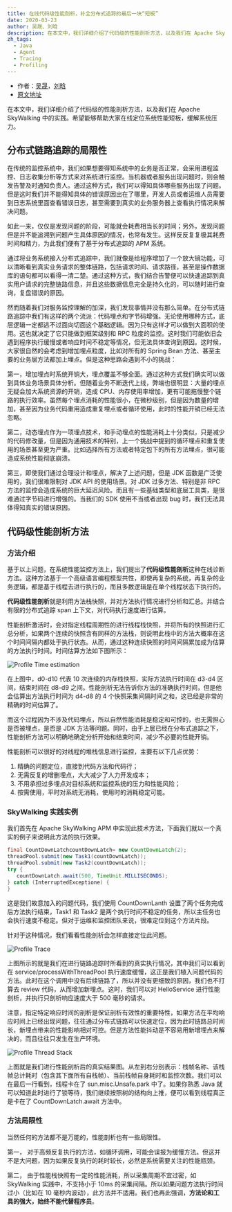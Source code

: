 ```yaml
---
title: 在线代码级性能剖析，补全分布式追踪的最后一块“短板”
date: 2020-03-23
author: 吴晟、刘晗
description: 在本文中，我们详细介绍了代码级的性能剖析方法，以及我们在 Apache SkyWalking 中的实践。希望能够帮助大家在线定位系统性能短板，缓解系统压力。
zh_tags:
  - Java
  - Agent
  - Tracing
  - Profiling
---
```


- 作者：[吴晟](https://github.com/wu-sheng)，[刘晗](https://github.com/mrproliu)
- [原文地址](https://www.infoq.cn/article/CWUOl1JA0EyXw0CxQ4Zm)

在本文中，我们详细介绍了代码级的性能剖析方法，以及我们在 Apache SkyWalking 中的实践。希望能够帮助大家在线定位系统性能短板，缓解系统压力。

## 分布式链路追踪的局限性

在传统的监控系统中，我们如果想要得知系统中的业务是否正常，会采用进程监控、日志收集分析等方式来对系统进行监控。当机器或者服务出现问题时，则会触发告警及时通知负责人。通过这种方式，我们可以得知具体哪些服务出现了问题。但是这时我们并不能得知具体的错误原因出在了哪里，开发人员或者运维人员需要到日志系统里面查看错误日志，甚至需要到真实的业务服务器上查看执行情况来解决问题。

如此一来，仅仅是发现问题的阶段，可能就会耗费相当长的时间；另外，发现问题但是并不能追溯到问题产生具体原因的情况，也常有发生。这样反反复复极其耗费时间和精力，为此我们便有了基于分布式追踪的 APM 系统。

通过将业务系统接入分布式追踪中，我们就像是给程序增加了一个放大镜功能，可以清晰看到真实业务请求的整体链路，包括请求时间、请求路径，甚至是操作数据库的语句都可以看得一清二楚。通过这种方式，我们结合告警便可以快速追踪到真实用户请求的完整链路信息，并且这些数据信息完全是持久化的，可以随时进行查询，复盘错误的原因。

然而随着我们对服务监控理解的加深，我们发现事情并没有那么简单。在分布式链路追踪中我们有这样的两个流派：代码埋点和字节码增强。无论使用哪种方式，底层逻辑一定都逃不过面向切面这个基础逻辑。因为只有这样才可以做到大面积的使用。这也就决定了它只能做到框架级别和 RPC 粒度的监控。这时我们可能依旧会遇到程序执行缓慢或者响应时间不稳定等情况，但无法具体查询到原因。这时候，大家很自然的会考虑到增加埋点粒度，比如对所有的 Spring Bean 方法、甚至主要的业务层方法都加上埋点。但是这种思路会遇到不小的挑战：

第一，增加埋点时系统开销大，埋点覆盖不够全面。通过这种方式我们确实可以做到具体业务场景具体分析。但随着业务不断迭代上线，弊端也很明显：大量的埋点无疑会加大系统资源的开销，造成 CPU、内存使用率增加，更有可能拖慢整个链路的执行效率。虽然每个埋点消耗的性能很小，在微秒级别，但是因为数量的增加，甚至因为业务代码重用造成重复埋点或者循环使用，此时的性能开销已经无法忽略。

第二，动态埋点作为一项埋点技术，和手动埋点的性能消耗上十分类似，只是减少的代码修改量，但是因为通用技术的特别，上一个挑战中提到的循环埋点和重复使用的场景甚至更为严重。比如选择所有方法或者特定包下的所有方法埋点，很可能造成系统性能彻底崩溃。

第三，即使我们通过合理设计和埋点，解决了上述问题，但是 JDK 函数是广泛使用的，我们很难限制对 JDK API 的使用场景。对 JDK 过多方法、特别是非 RPC 方法的监控会造成系统的巨大延迟风险。而且有一些基础类型和底层工具类，是很难通过字节码进行增强的。当我们的 SDK 使用不当或者出现 bug 时，我们无法具体得知真实的错误原因。

## 代码级性能剖析方法

### 方法介绍

基于以上问题，在系统性能监控方法上，我们提出了**代码级性能剖析**这种在线诊断方法。这种方法基于一个高级语言编程模型共性，即使再复杂的系统，再复杂的业务逻辑，都是基于线程去进行执行的，而且多数逻辑是在单个线程状态下执行的。

**代码级性能剖析**就是利用方法栈快照，并对方法执行情况进行分析和汇总。并结合有限的分布式追踪 span 上下文，对代码执行速度进行估算。

性能剖析激活时，会对指定线程周期性的进行线程栈快照，并将所有的快照进行汇总分析，如果两个连续的快照含有同样的方法栈，则说明此栈中的方法大概率在这个时间间隔内都处于执行状态。从而，通过这种连续快照的时间间隔累加成为估算的方法执行时间。时间估算方法如下图所示：

![Profile Time estimation](0081Kckwly1gkl527tsgwj30us0cwwet.jpg)

在上图中，d0-d10 代表 10 次连续的内存栈快照，实际方法执行时间在 d3-d4 区间，结束时间在 d8-d9 之间。性能剖析无法告诉你方法的准确执行时间，但是他会估算出方法执行时间为 d4-d8 的 4 个快照采集间隔时间之和，这已经是非常的精确的时间估算了。

而这个过程因为不涉及代码埋点，所以自然性能消耗是稳定和可控的，也无需担心是否被埋点，是否是 JDK 方法等问题。同时，由于上层已经在分布式追踪之下，性能剖析方法可以明确地确定分析开始和结束时间，减少不必要的性能开销。

性能剖析可以很好的对线程的堆栈信息进行监控，主要有以下几点优势：

1. 精确的问题定位，直接到代码方法和代码行；
1. 无需反复的增删埋点，大大减少了人力开发成本；
1. 不用承担过多埋点对目标系统和监控系统的压力和性能风险；
1. 按需使用，平时对系统无消耗，使用时的消耗稳定可能。

### SkyWalking 实践实例

我们首先在 Apache SkyWalking APM 中实现此技术方法，下面我们就以一个真实的例子来说明此方法的执行效果。

```java
final CountDownLatchcountDownLatch= new CountDownLatch(2);
threadPool.submit(new Task1(countDownLatch));
threadPool.submit(new Task2(countDownLatch));
try {
   countDownLatch.await(500, TimeUnit.MILLISECONDS);
} catch (InterruptedExceptione) {
}
```

这是我们故意加入的问题代码，我们使用 CountDownLanth 设置了两个任务完成后方法执行结束，Task1 和 Task2 是两个执行时间不稳定的任务，所以主任务也会执行速度不稳定。但对于运维和监控团队来说，很难定位到这个方法片段。

针对于这种情况，我们看看性能剖析会怎样直接定位此问题。

![Profile Trace](0081Kckwly1gkl527i9fsj30l403j0tf.jpg)

上图所示的就是我们在进行链路追踪时所看到的真实执行情况，其中我们可以看到在 service/processWithThreadPool 执行速度缓慢，这正是我们植入问题代码的方法。此时在这个调用中没有后续链路了，所以并没有更细致的原因，我们也不打算去 review 代码，从而增加新埋点。这时，我们可以对 HelloService 进行性能剖析，并执行只剖析响应速度大于 500 毫秒的请求。

注意，指定特定响应时间的剖析是保证剖析有效性的重要特性，如果方法在平均响应时间上已经出现问题，往往通过分布式链路可以快速定位，因为此时链路总时间长，新埋点带来的性能影响相对可控。但是方法性能抖动是不容易用新增埋点来解决的，而且往往只发生在生产环境。

![Profile Thread Stack](0081Kckwly1gkl528dv3cj30u010vdj1.jpg)

上图就是我们进行性能剖析后的真实结果图。从左到右分别表示：栈帧名称、该栈帧总计耗时（包含其下面所有自栈帧）、当前栈帧自身耗时和监控次数。我们可以在最后一行看到，线程卡在了 sun.misc.Unsafe.park 中了。如果你熟悉 Java 就可以知道此时进行了锁等待，我们继续按照树的结构向上推，便可以看到线程真正是卡在了 CountDownLatch.await 方法中。

### 方法局限性

当然任何的方法都不是万能的，性能剖析也有一些局限性。

第一， 对于高频反复执行的方法，如循环调用，可能会误报为缓慢方法。但这并不是大问题，因为如果反复执行的耗时较长，必然是系统需要关注的性能瓶颈。

第二， 由于性能栈快照有一定的性能消耗，所以采集周期不宜过密，如 SkyWalking 实践中，不支持小于 10ms 的采集间隔。所以如果问题方法执行时间过小（比如在 10 毫秒内波动），此方法并不适用。我们也再此强调，**方法论和工具的强大，始终不能代替程序员**。
